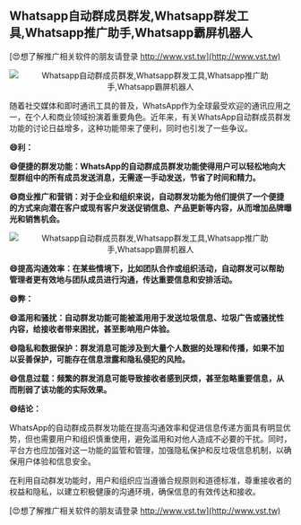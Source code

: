 ## **Whatsapp自动群成员群发,Whatsapp群发工具,Whatsapp推广助手,Whatsapp霸屏机器人**

[😍想了解推广相关软件的朋友请登录 http://www.vst.tw](http://www.vst.tw)

 <center><img src="https://vst.tw/MP4/tuiguang/png/5.png" alt="Whatsapp自动群成员群发,Whatsapp群发工具,Whatsapp推广助手,Whatsapp霸屏机器人"></center>

随着社交媒体和即时通讯工具的普及，WhatsApp作为全球最受欢迎的通讯应用之一，在个人和商业领域扮演着重要角色。近年来，有关WhatsApp自动群成员群发功能的讨论日益增多，这种功能带来了便利，同时也引发了一些争议。

**😄利：**

**😄便捷的群发功能：WhatsApp的自动群成员群发功能使得用户可以轻松地向大型群组中的所有成员发送消息，无需逐一手动发送，节省了时间和精力。**

**😄商业推广和营销：对于企业和组织来说，自动群发功能为他们提供了一个便捷的方式来向潜在客户或现有客户发送促销信息、产品更新等内容，从而增加品牌曝光和销售机会。**

 <center><img src="https://vst.tw/MP4/tuiguang/png/5.png" alt="Whatsapp自动群成员群发,Whatsapp群发工具,Whatsapp推广助手,Whatsapp霸屏机器人"></center>

**😄提高沟通效率：在某些情境下，比如团队合作或组织活动，自动群发可以帮助管理者更有效地与团队成员进行沟通，传达重要信息和安排活动。**

**😄弊：**

**😄滥用和骚扰：自动群发功能可能被滥用用于发送垃圾信息、垃圾广告或骚扰性内容，给接收者带来困扰，甚至影响用户体验。**

**😄隐私和数据保护：群发消息可能涉及到大量个人数据的处理和传播，如果不加以妥善保护，可能存在信息泄露和隐私侵犯的风险。**

**😄信息过载：频繁的群发消息可能导致接收者感到厌烦，甚至忽略重要信息，从而削弱了该功能的实际效果。**

**😄结论：**

WhatsApp的自动群成员群发功能在提高沟通效率和促进信息传递方面具有明显优势，但也需要用户和组织慎重使用，避免滥用和对他人造成不必要的干扰。同时，平台方也应加强对这一功能的监管和管理，加强隐私保护和反垃圾信息机制，以确保用户体验和信息安全。

在利用自动群发功能时，用户和组织应当遵循合规原则和道德标准，尊重接收者的权益和隐私，以建立积极健康的沟通环境，确保信息的有效传达和接收。

[😍想了解推广相关软件的朋友请登录 http://www.vst.tw](http://www.vst.tw)



